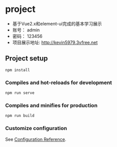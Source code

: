 # project

- 基于Vue2.x和element-ui完成的基本学习展示
- 账号： admin
- 密码： 123456
- 项目展示地址: http://kevin5979.3vfree.net

## Project setup
```
npm install
```

### Compiles and hot-reloads for development
```
npm run serve
```

### Compiles and minifies for production
```
npm run build
```

### Customize configuration
See [Configuration Reference](https://cli.vuejs.org/config/).
